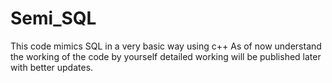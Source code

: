 # Semi_SQL
This code mimics SQL in a very basic way using c++
As of now understand the working of the code by yourself
detailed working will be published later with better updates.
